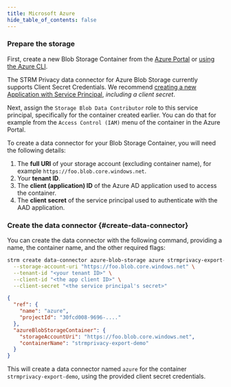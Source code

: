 ```yaml
---
title: Microsoft Azure
hide_table_of_contents: false
---
```


[service-principal]: https://docs.microsoft.com/en-us/azure/active-directory/develop/howto-create-service-principal-portal

### Prepare the storage

First, create a new Blob Storage Container from the [Azure Portal](https://portal.azure.com/)
or [using the Azure CLI](https://docs.microsoft.com/en-us/azure/storage/blobs/storage-quickstart-blobs-cli).

The STRM Privacy data connector for Azure Blob Storage currently supports Client Secret Credentials.
We recommend [creating a new Application with Service Principal][service-principal],
*including a client secret*.

Next, assign the `Storage Blob Data Contributor` role to this service principal, specifically for
the container created earlier. You can do that for example from the `Access Control (IAM)` menu 
of the container in the Azure Portal.

To create a data connector for your Blob Storage Container, you will need the following details:

1. The **full URI** of your storage account (excluding container name), for example `https://foo.blob.core.windows.net`.
2. Your **tenant ID**.
3. The **client (application) ID** of the Azure AD application used to access the container.
4. The **client secret** of the service principal used to authenticate with the AAD application.

### Create the data connector {#create-data-connector}

You can create the data connector with the following command, providing a name, the
container name, and the other required flags:

```bash
strm create data-connector azure-blob-storage azure strmprivacy-export-demo \
  --storage-account-uri "https://foo.blob.core.windows.net" \
  --tenant-id "<your tenant ID>" \
  --client-id "<the app client ID>" \
  --client-secret "<the service principal's secret>"
```

```json showLineNumbers
{
  "ref": {
    "name": "azure",
    "projectId": "30fcd008-9696-...."
  },
  "azureBlobStorageContainer": {
    "storageAccountUri": "https://foo.blob.core.windows.net",
    "containerName": "strmprivacy-export-demo"
  }
}
```

This will create a data connector named `azure` for the container `strmprivacy-export-demo`,
using the provided client secret credentials.

